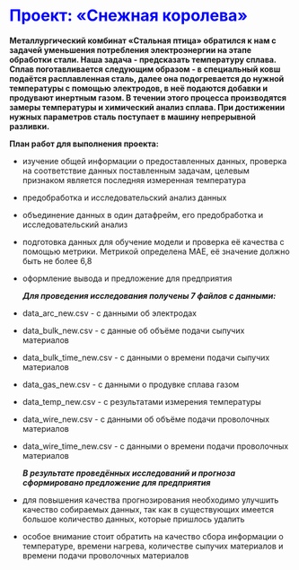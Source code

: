 # </font><font color='Blue'><b>Проект: «Снежная королева»</b></font><br>

**Металлургический комбинат «Стальная птица» обратился к нам с задачей уменьшения потребления электроэнергии на этапе обработки стали. Наша задача - предсказать температуру сплава. Сплав поготавливается следующим образом - в специальный ковш подаётся расплавленная сталь, далее она подогревается до нужной температуры с помощью электродов, в неё подаются добавки и продувают инертным газом. В течении этого процесса производятся замеры температуры и химический анализ сплава. При достижении нужных параметров сталь поступает в машину непрерывной разливки.**

**План работ для выполнения проекта:**
* изучение общей информации о предоставленных данных, проверка на соответствие данных поставленным задачам, целевым признаком является последняя измеренная температура
* предобработка и исследовательский анализ данных
* объединение данных в один датафрейм, его предобработка и исследовательский анализ
* подготовка данных для обучение модели и проверка её качества с помощью метрики. Метрикой определена MAE, её значение должно быть не более 6,8
* оформление вывода и предложение для предприятия

  ***Для проведения исследования получены 7 файлов с данными:***
* data_arc_new.csv - с данными об электродах
* data_bulk_new.csv - с данные об объёме подачи сыпучих материалов
* data_bulk_time_new.csv - с данными о времени подачи сыпучих материалов
* data_gas_new.csv - с данными о продувке сплава газом
* data_temp_new.csv - с результатами измерения температуры
* data_wire_new.csv - с данными об объёме подачи проволочных материалов
* data_wire_time_new.csv - с данными о времени подачи проволочных материалов

  ***В результате проведённых исследований и прогноза сформировано предложение для предприятия***
* для повышения качества прогнозирования необходимо улучшить качество собираемых данных, так как в существующих имеется большое количество данных, которые пришлось удалить
* особое внимание стоит обратить на качество сбора информации о температуре, времени нагрева, количестве сыпучих материалов и времени подачи проволочных материалов
